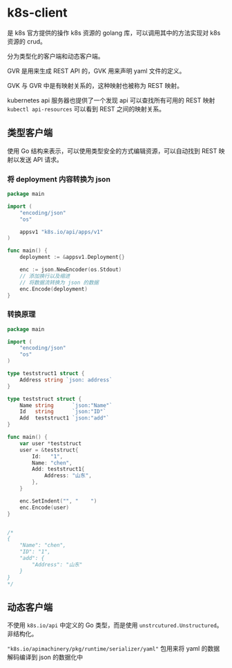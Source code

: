 # k8s-client

是 k8s 官方提供的操作 k8s 资源的 golang 库，可以调用其中的方法实现对 k8s 资源的 crud。

分为类型化的客户端和动态客户端。

GVR 是用来生成 REST API 的，GVK 用来声明 yaml 文件的定义。

GVK 与 GVR 中是有映射关系的，这种映射也被称为 REST 映射。

kubernetes api 服务器也提供了一个发现 api 可以查找所有可用的 REST 映射 `kubectl api-resources` 可以看到 REST 之间的映射关系。

## 类型客户端

使用 Go 结构来表示，可以使用类型安全的方式编辑资源，可以自动找到 REST 映射以发送 API 请求。

### 将 deployment 内容转换为 json

```go
package main

import (
	"encoding/json"
	"os"

	appsv1 "k8s.io/api/apps/v1"
)

func main() {
	deployment := &appsv1.Deployment{}

	enc := json.NewEncoder(os.Stdout)
	// 添加换行以及缩进
	// 将数据流转换为 json 的数据
	enc.Encode(deployment)
}
```

### 转换原理

```go
package main

import (
	"encoding/json"
	"os"
)

type teststruct1 struct {
	Address string `json: address`
}

type teststruct struct {
	Name string      `json:"Name"`
	Id   string      `json:"ID"`
	Add  teststruct1 `json:"add"`
}

func main() {
	var user *teststruct
	user = &teststruct{
		Id:   "1",
		Name: "chen",
		Add: teststruct1{
			Address: "山东",
		},
	}

	enc.SetIndent("", "    ")
	enc.Encode(user)
}


/*
{
    "Name": "chen",
    "ID": "1",
    "add": {
        "Address": "山东"
    }
}
*/
```

## 动态客户端

不使用 `k8s.io/api` 中定义的 Go 类型，而是使用 `unstrcutured.Unstructured`。非结构化。

`"k8s.io/apimachinery/pkg/runtime/serializer/yaml"` 包用来将 yaml 的数据解码编译到 json 的数据化中